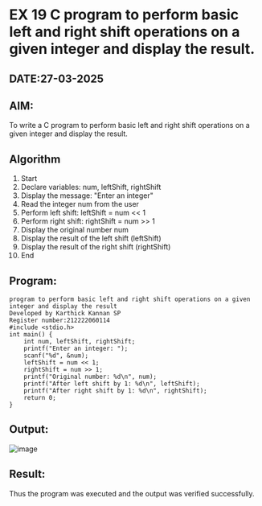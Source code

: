 # EX 19 C program to perform basic left and right shift operations on a given integer and display the result.
## DATE:27-03-2025
## AIM:
To write a C program to perform basic left and right shift operations on a given integer and display the result.

## Algorithm
1. Start
2. Declare variables: num, leftShift, rightShift
3. Display the message: "Enter an integer"
4. Read the integer num from the user
5. Perform left shift: leftShift = num << 1
6. Perform right shift: rightShift = num >> 1
7. Display the original number num
8. Display the result of the left shift (leftShift)
9. Display the result of the right shift (rightShift)
10. End 
## Program:
```
program to perform basic left and right shift operations on a given integer and display the result
Developed by Karthick Kannan SP
Register number:212222060114
#include <stdio.h>
int main() {
    int num, leftShift, rightShift;
    printf("Enter an integer: ");
    scanf("%d", &num);
    leftShift = num << 1;
    rightShift = num >> 1;
    printf("Original number: %d\n", num);
    printf("After left shift by 1: %d\n", leftShift);
    printf("After right shift by 1: %d\n", rightShift);
    return 0;
}

```

## Output:
![image](https://github.com/user-attachments/assets/f5aa1632-4a5d-4b33-bf4e-9b8f1e25e1d8)





## Result:
Thus the program was executed and the output was verified successfully.

